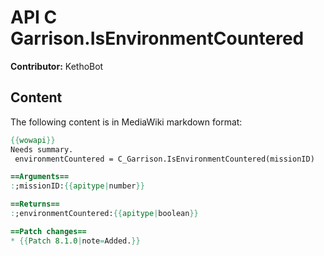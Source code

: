 # API C Garrison.IsEnvironmentCountered

**Contributor:** KethoBot

## Content

The following content is in MediaWiki markdown format:

```mediawiki
{{wowapi}}
Needs summary.
 environmentCountered = C_Garrison.IsEnvironmentCountered(missionID)

==Arguments==
:;missionID:{{apitype|number}}

==Returns==
:;environmentCountered:{{apitype|boolean}}

==Patch changes==
* {{Patch 8.1.0|note=Added.}}
```